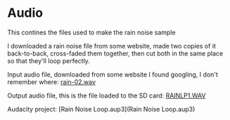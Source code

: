 # Audio
This contines the files used to make the rain noise sample

I downloaded a rain noise file from some website, made two copies of it back-to-back, cross-faded them together, then cut both in the same place so that they'll loop perfectly.

Input audio file, downloaded from some website I found googling, I don't remember where: [rain-02.wav](rain-02.wav)

Output audio file, this is the file loaded to the SD card: [RAINLP1.WAV](RAINLP1.WAV)

Audacity project: [Rain Noise Loop.aup3](Rain Noise Loop.aup3)